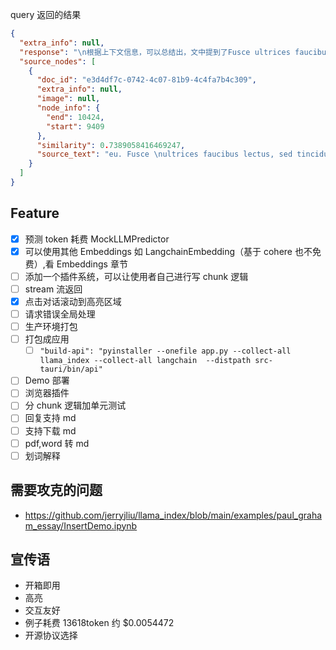 query 返回的结果

```json
{
  "extra_info": null,
  "response": "\n根据上下文信息，可以总结出，文中提到了Fusce ultrices faucibus lectus，sed tincidunt massa sollicitud in vitae，Donec mollis metus neque，at vehicula lorem scelerisque at，Aenean sit amet nunc sed mauris tincidunt luctus at sed massa，Aliquam velit ligula，dapibus sed dui quis，vestibulum luctus orci，Phasellus vitae arcu eu magna eleifend hendrerit sed eget quam，Nulla facilisi，Duis eu posuere lorem，Sed malesuada ut ipsum vitae fermentum，Aliquam eget blandit augue，in iaculis sem，Quisque ac nulla ligula，Curabitur lacinia",
  "source_nodes": [
    {
      "doc_id": "e3d4df7c-0742-4c07-81b9-4c4fa7b4c309",
      "extra_info": null,
      "image": null,
      "node_info": {
        "end": 10424,
        "start": 9409
      },
      "similarity": 0.7389058416469247,
      "source_text": "eu. Fusce \nultrices faucibus lectus, sed tincidunt massa sollicitud in vitae. Donec mollis metus neque, at vehicula \nlorem scelerisque at. Aenean sit amet nunc sed mauris tincidunt luctus at sed massa. Aliquam velit \nligula, dapibus sed dui quis, vestibulum luctus orci.  \n \n \n \nPhasellus vitae arcu eu magna eleifend hendrerit sed eget quam. Nulla facilisi. Duis eu posuere \nlorem. Sed malesuada ut ipsum vitae fermentum. Aliquam eget blandit augue, in iaculis sem. \nQuisque ac nulla ligula. Curabitur lacinia leo erat, vitae ultrices metus ultrices congue. Pellentesque \nsemper fringil la libero. Ut faucibus purus vel arcu cursus, quis consequat massa ultrices. Praesent \nrutrum vehicula nunc sit amet consectetur.  Donec ut felis augue. Praesent vel ante massa. Nulla \nrutrum arcu vitae dolor aliquet pretium. Curabitur sed libero accumsan tur pis vestibulum porttitor et \ncondimentum sapien.  \n 0.00 zł2.00 zł4.00 zł6.00 zł8.00 zł10.00 zł12.00 zł14.00 zł16.00 zł\nItem 1 Item 2 Item 3 Item 4 Item 5Average sales"
    }
  ]
}
```

## Feature

- [x] 预测 token 耗费 MockLLMPredictor
- [x] 可以使用其他 Embeddings 如 LangchainEmbedding（基于 cohere 也不免费）,看 Embeddings 章节
- [ ] 添加一个插件系统，可以让使用者自己进行写 chunk 逻辑
- [ ] stream 流返回
- [x] 点击对话滚动到高亮区域
- [ ] 请求错误全局处理
- [ ] 生产环境打包
- [ ] 打包成应用
  - [ ] `"build-api": "pyinstaller --onefile app.py --collect-all llama_index --collect-all langchain  --distpath src-tauri/bin/api"`
- [ ] Demo 部署
- [ ] 浏览器插件
- [ ] 分 chunk 逻辑加单元测试
- [ ] 回复支持 md
- [ ] 支持下载 md
- [ ] pdf,word 转 md
- [ ] 划词解释

## 需要攻克的问题

- https://github.com/jerryjliu/llama_index/blob/main/examples/paul_graham_essay/InsertDemo.ipynb

## 宣传语

- 开箱即用
- 高亮
- 交互友好
- 例子耗费 13618token 约 $0.0054472
- 开源协议选择
